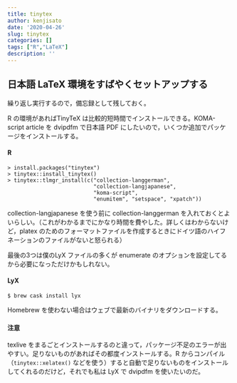 ```yaml
---
title: tinytex
author: kenjisato
date: '2020-04-26'
slug: tinytex
categories: []
tags: ["R","LaTeX"]
description: ''
---
```


## 日本語 LaTeX 環境をすばやくセットアップする

繰り返し実行するので，備忘録として残しておく。

R の環境があればTinyTeX は比較的短時間でインストールできる。KOMA-script article を dvipdfm で日本語 PDF にしたいので，いくつか追加でパッケージをインストールする。

#### R 

```
> install.packages("tinytex")
> tinytex::install_tinytex()
> tinytex::tlmgr_install(c("collection-langgerman",
                           "collection-langjapanese",
                           "koma-script",
                           "enumitem", "setspace", "xpatch"))
```

collection-langjapanese を使う前に collection-langgerman を入れておくとよいらしい。（これがわかるまでにかなり時間を費やした。詳しくはわからないけど，platex のためのフォーマットファイルを作成するときにドイツ語のハイフネーションのファイルがないと怒られる）

最後の3つは僕のLyX ファイルの多くが enumerate のオプションを設定してるから必要になっただけかもしれない。

#### LyX

```
$ brew cask install lyx
```

Homebrew を使わない場合はウェブで最新のバイナリをダウンロードする。


#### 注意

texlive をまるごとインストールするのと違って，パッケージ不足のエラーが出やすい。足りないものがあればその都度インストールする。R からコンパイル（`tinytex::xelatex()` などを使う）すると自動で足りないものをインストールしてくれるのだけど，それでも私は LyX で dvipdfm を使いたいのだ。

